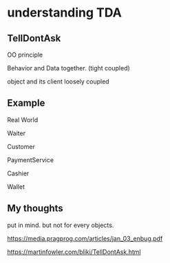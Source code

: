 # understanding TDA

## TellDontAsk

OO principle

Behavior and Data together. (tight coupled)

object and its client loosely coupled



## Example


Real World 


Waiter

Customer

PaymentService

Cashier

Wallet

## My thoughts

put in mind. 
but not for every objects.


https://media.pragprog.com/articles/jan_03_enbug.pdf

https://martinfowler.com/bliki/TellDontAsk.html
